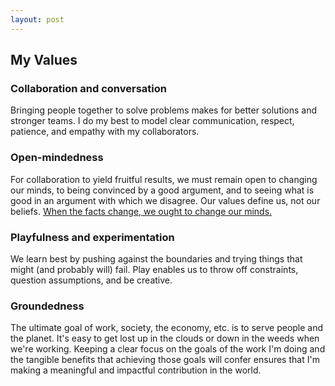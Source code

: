 ```yaml
---
layout: post
---
```

## My Values
 
### Collaboration and conversation
Bringing people  together to solve problems makes for better solutions and stronger teams.  I do my best to model clear communication, respect, patience, and empathy with my collaborators.

### Open-mindedness 
For collaboration to yield fruitful results, we must remain open to changing our minds, to being convinced by a good argument, and to seeing what is good in an argument with which we disagree.  Our values define us, not our beliefs.  [When the facts change, we ought to change our minds.](https://quoteinvestigator.com/2011/07/22/keynes-change-mind/)

### Playfulness and experimentation
We learn best by pushing against the boundaries and trying things that might (and probably will) fail.  Play enables us to throw off constraints, question assumptions, and be creative.

### Groundedness
The ultimate goal of work, society, the economy, etc. is to serve people and the planet.  It's easy to get lost up in the clouds or down in the weeds when we're working.  Keeping a clear focus on the goals of the work I'm doing and the tangible benefits that achieving those goals will confer ensures that I'm making a meaningful and impactful contribution in the world.